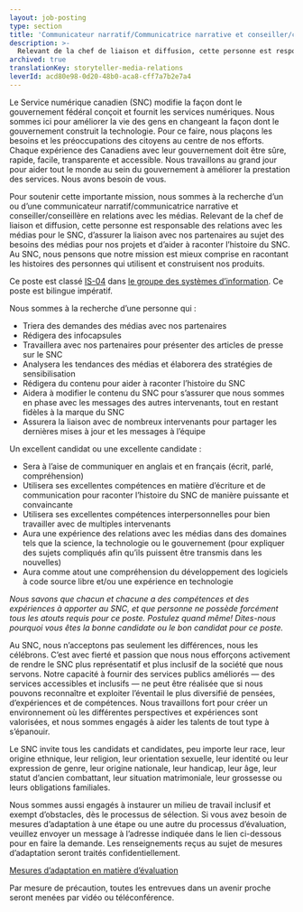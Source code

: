 ```yaml
---
layout: job-posting
type: section
title: 'Communicateur narratif/Communicatrice narrative et conseiller/conseillère en relations avec les médias'
description: >-
  Relevant de la chef de liaison et diffusion, cette personne est responsable des relations avec les médias pour le SNC, d’assurer la liaison avec nos partenaires sur les besoins des médias pour nos projets et d’aider à raconter l’histoire du SNC. Au SNC, nous pensons que notre mission est mieux comprise en racontant les histoires des personnes qui utilisent et construisent nos produits.
archived: true
translationKey: storyteller-media-relations
leverId: acd80e98-0d20-48b0-aca8-cff7a7b2e7a4
---
```


Le Service numérique canadien (SNC) modifie la façon dont le gouvernement fédéral conçoit et fournit les services numériques. Nous sommes ici pour améliorer la vie des gens en changeant la façon dont le gouvernement construit la technologie. Pour ce faire, nous plaçons les besoins et les préoccupations des citoyens au centre de nos efforts. Chaque expérience des Canadiens avec leur gouvernement doit être sûre, rapide, facile, transparente et accessible. Nous travaillons au grand jour pour aider tout le monde au sein du gouvernement à améliorer la prestation des services. Nous avons besoin de vous.

Pour soutenir cette importante mission, nous sommes à la recherche d’un ou d’une communicateur narratif/communicatrice narrative et conseiller/conseillère en relations avec les médias. Relevant de la chef de liaison et diffusion, cette personne est responsable des relations avec les médias pour le SNC, d’assurer la liaison avec nos partenaires au sujet des besoins des médias pour nos projets et d’aider à raconter l’histoire du SNC. Au SNC, nous pensons que notre mission est mieux comprise en racontant les histoires des personnes qui utilisent et construisent nos produits. 

Ce poste est classé [IS-04](https://www.tbs-sct.gc.ca/agreements-conventions/view-visualiser-fra.aspx?id=15#toc24156224161) dans [le groupe des systèmes d’information](https://www.canada.ca/fr/secretariat-conseil-tresor/services/dotation/normes-qualification/centrale.html). Ce poste est bilingue impératif.

Nous sommes à la recherche d’une personne qui :

* Triera des demandes des médias avec nos partenaires
* Rédigera des infocapsules 
* Travaillera avec nos partenaires pour présenter des articles de presse sur le SNC 
* Analysera les tendances des médias et élaborera des stratégies de sensibilisation
* Rédigera du contenu pour aider à raconter l’histoire du SNC
* Aidera à modifier le contenu du SNC pour s’assurer que nous sommes en phase avec les messages des autres intervenants, tout en restant fidèles à la marque du SNC
* Assurera la liaison avec de nombreux intervenants pour partager les dernières mises à jour et les messages à l’équipe

Un excellent candidat ou une excellente candidate :

* Sera à l’aise de communiquer en anglais et en français (écrit, parlé, compréhension) 
* Utilisera ses excellentes compétences en matière d’écriture et de communication pour raconter l’histoire du SNC de manière puissante et convaincante
* Utilisera ses excellentes compétences interpersonnelles pour bien travailler avec de multiples intervenants
* Aura une expérience des relations avec les médias dans des domaines tels que la science, la technologie ou le gouvernement (pour expliquer des sujets compliqués afin qu’ils puissent être transmis dans les nouvelles)
* Aura comme atout une compréhension du développement des logiciels à code source libre et/ou une expérience en technologie

*Nous savons que chacun et chacune a des compétences et des expériences à apporter au SNC, et que personne ne possède forcément tous les atouts requis pour ce poste. Postulez quand même! Dites-nous pourquoi vous êtes la bonne candidate ou le bon candidat pour ce poste.*

Au SNC, nous n’acceptons pas seulement les différences, nous les célébrons. C’est avec fierté et passion que nous nous efforçons activement de rendre le SNC plus représentatif et plus inclusif de la société que nous servons. Notre capacité à fournir des services publics améliorés — des services accessibles et inclusifs — ne peut être réalisée que si nous pouvons reconnaître et exploiter l’éventail le plus diversifié de pensées, d’expériences et de compétences. Nous travaillons fort pour créer un environnement où les différentes perspectives et expériences sont valorisées, et nous sommes engagés à aider les talents de tout type à s’épanouir.

Le SNC invite tous les candidats et candidates, peu importe leur race, leur origine ethnique, leur religion, leur orientation sexuelle, leur identité ou leur expression de genre, leur origine nationale, leur handicap, leur âge, leur statut d’ancien combattant, leur situation matrimoniale, leur grossesse ou leurs obligations familiales.

Nous sommes aussi engagés à instaurer un milieu de travail inclusif et exempt d’obstacles, dès le processus de sélection. Si vous avez besoin de mesures d’adaptation à une étape ou une autre du processus d’évaluation, veuillez envoyer un message à l’adresse indiquée dans le lien ci-dessous pour en faire la demande. Les renseignements reçus au sujet de mesures d’adaptation seront traités confidentiellement.

[Mesures d’adaptation en matière d’évaluation](https://www.canada.ca/fr/commission-fonction-publique/services/mesures-d-adaptation-matiere-evaluation.html)

Par mesure de précaution, toutes les entrevues dans un avenir proche seront menées par vidéo ou téléconférence.
